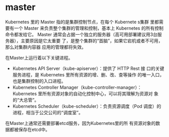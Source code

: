 # master

Kubernetes 里的 Master 指的是集群控制节点，在每个 Kubernete s集群 里都需要有一个 Master 来负责整个集群的管理和控制，基本上 Kubernetes 的所有控制命令都发给它。 Master 通常会占据一个独立的服务器（高可用部署建议用3台服务器），主要原因是它太重要 了，是整个集群的“首脑”，如果它宕机或者不可用，那么对集群内容器 应用的管理都将失效。

在Master上运行着以下关键进程。 

+ Kubernetes API Server（kube-apiserver）：提供了 HTTP Rest 接 口的关键服务进程，是 Kubernetes 里所有资源的增、删、改、查等操作 的唯一入口，也是集群控制的入口进程。 
+ Kubernetes Controller Manager（kube-controller-manager）： Kubernetes 里所有资源对象的自动化控制中心，可以将其理解为资源对 象的“大总管”。 
+ Kubernetes Scheduler（kube-scheduler）：负责资源调度（Pod 调度）的进程，相当于公交公司的“调度室”。 

在Master上通常还需要部署etcd服务，因为Kubernetes里的所 有资源对象的数据都被保存在etcd中。
